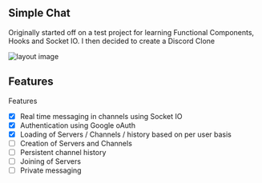 ## Simple Chat

Originally started off on a test project for learning Functional Components, Hooks and Socket IO. I then decided to create a Discord Clone

![layout image](https://https://github.com/ericellb/Simple-Chat/tree/master/public/layout.png)

## Features
  Features
  - [x] Real time messaging in channels using Socket IO
  - [x] Authentication using Google oAuth
  - [x] Loading of Servers / Channels / history based on per user basis
  - [ ] Creation of Servers and Channels
  - [ ] Persistent channel history
  - [ ] Joining of Servers
  - [ ] Private messaging